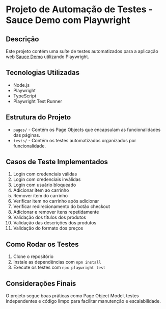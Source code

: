 # Projeto de Automação de Testes - Sauce Demo com Playwright

## Descrição
Este projeto contém uma suíte de testes automatizados para a aplicação web [Sauce Demo](https://www.saucedemo.com) utilizando Playwright.

## Tecnologias Utilizadas
- Node.js
- Playwright
- TypeScript
- Playwright Test Runner

## Estrutura do Projeto
- `pages/` - Contém os Page Objects que encapsulam as funcionalidades das páginas.
- `tests/` - Contém os testes automatizados organizados por funcionalidade.

## Casos de Teste Implementados
1. Login com credenciais válidas
2. Login com credenciais inválidas
3. Login com usuário bloqueado
4. Adicionar item ao carrinho
5. Remover item do carrinho
6. Verificar item no carrinho após adicionar
7. Verificar redirecionamento do botão checkout
8. Adicionar e remover itens repetidamente
9. Validação dos títulos dos produtos
10. Validação das descrições dos produtos
11. Validação do formato dos preços

## Como Rodar os Testes
1. Clone o repositório
2. Instale as dependências com `npm install`
3. Execute os testes com `npx playwright test`

## Considerações Finais
O projeto segue boas práticas como Page Object Model, testes independentes e código limpo para facilitar manutenção e escalabilidade.
